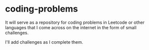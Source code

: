 # coding-problems



It will serve as a repository for coding problems in Leetcode or other languages that I come across on the internet in the form of small challenges.

I'll add challenges as I complete them.
